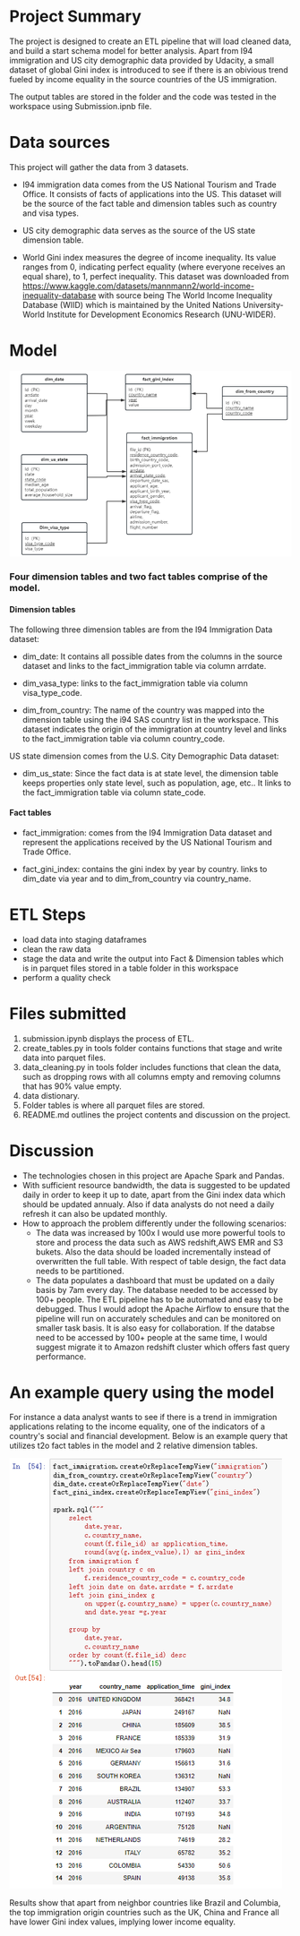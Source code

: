 # Project Summary

The project is designed to create an ETL pipeline that will load cleaned data, and build a start schema model for better analysis. Apart from I94 immigration and US city demographic data provided by Udacity, a small dataset of global Gini index is introduced to see if there is an obivious trend fueled by income equality in the source countries of the US immigration.

The output tables are stored in the folder and the code was tested in the workspace using Submission.ipnb file.


# Data sources

This project will gather the data from 3 datasets.

- I94 immigration data comes from the US National Tourism and Trade Office. It consists of facts of applications into the US. This dataset will be the source of the fact table and dimension tables such as country and visa types.

- US city demographic data serves as the source of the US state dimension table.

- World Gini index measures the degree of income inequality. Its value ranges from 0, indicating perfect equality (where everyone receives an equal share), to 1, perfect inequality. This dataset was downloaded from https://www.kaggle.com/datasets/mannmann2/world-income-inequality-database with source being The World Income Inequality Database (WIID) which is maintained by the United Nations University-World Institute for Development Economics Research (UNU-WIDER).


# Model

![image](https://github.com/kath-datawalks/udacity/blob/main/Capstone%20project/model_view.png)

### Four dimension tables and two fact tables comprise of the model.

#### Dimension tables

The following three dimension tables are from the I94 Immigration Data dataset:

 - dim_date: It contains all possible dates from the columns in the source dataset and links to the fact_immigration table via column arrdate.
 
 - dim_vasa_type: links to the fact_immigration table via column visa_type_code.
 
 - dim_from_country: The name of the country was mapped into the dimension table using the i94 SAS country list in the workspace. This dataset indicates the origin of the immigration at country level and links to the fact_immigration table via column country_code.
 
US state dimension comes from the U.S. City Demographic Data dataset:

 - dim_us_state: Since the fact data is at state level, the dimension table keeps properties only state level, such as population, age, etc.. It links to the fact_immigration table via column state_code. 

#### Fact tables

 - fact_immigration: comes from the I94 Immigration Data dataset and represent the applications received by the US National Tourism and Trade Office.
 
 - fact_gini_index: contains the gini index by year by country. links to dim_date via year and to dim_from_country via country_name.
 
 
# ETL Steps

- load data into staging dataframes
- clean the raw data
- stage the data and write the output into Fact & Dimension tables which is in parquet files stored in a table folder in this workspace
- perform a quality check


# Files submitted

1. submission.ipynb displays the process of ETL.
2. create_tables.py in tools folder contains functions that stage and write data into parquet files.
3. data_cleaning.py in tools folder includes functions that clean the data, such as dropping rows with all columns empty and removing columns that has 90% value empty.
4. data distionary.
5. Folder tables is where all parquet files are stored.
6. README.md outlines the project contents and discussion on the project.


# Discussion

* The technologies chosen in this project are Apache Spark and Pandas.
* With sufficient resource bandwidth, the data is suggested to be updated daily in order to keep it up to date, apart from the Gini index data which should be updated annualy. Also if data analysts do not need a daily refresh it can also be updated monthly. 
* How to approach the problem differently under the following scenarios:
   - The data was increased by 100x
   I would use more powerful tools to store and process the data such as AWS redshift,AWS EMR and S3 bukets. Also the data should be loaded incrementally instead of overwritten the full table. With respect of table design, the fact data needs to be partitioned.
   - The data populates a dashboard that must be updated on a daily basis by 7am every day.
The database needed to be accessed by 100+ people. 
   The ETL pipeline has to be automated and easy to be debugged. Thus I would adopt the Apache Airflow to ensure that the pipeline will run on accurately schedules and can be monitored on smaller task basis. It is also easy for collaboration.
   If the databse need to be accessed by 100+ people at the same time, I would suggest migrate it to Amazon redshift cluster which offers fast query performance.
   
# An example query using the model

For instance a data analyst wants to see if there is a trend in immigration applications relating to the income equality, one of the indicators of a country's social and financial development. Below is an example query that utilizes t2o fact tables in the model and 2 relative dimension tables.

![image](https://github.com/kath-datawalks/udacity/blob/main/Capstone%20project/Example%20query%20result.png)

Results show that apart from neighbor countries like Brazil and Columbia, the top immigration origin countries such as the UK, China and France all have lower Gini index values, implying lower income equality.
